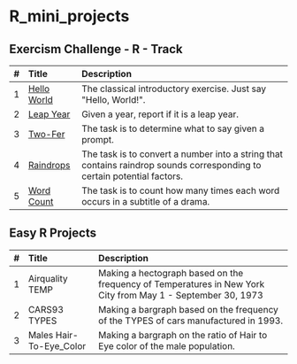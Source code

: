 # R_mini_projects

## Exercism Challenge - R - Track
| #  | Title     | Description                |
| :-------- | :------- | :------------------------- |
| 1 | [Hello World](https://exercism.org/tracks/r/exercises/hello-world)   | The classical introductory exercise. Just say "Hello, World!". |
| 2 | [Leap Year](https://exercism.org/tracks/r/exercises/leap)  | Given a year, report if it is a leap year. |
| 3 | [Two-Fer](https://exercism.org/tracks/r/exercises/two-fer)  | The task is to determine what to say given a prompt. |
| 4 | [Raindrops](https://exercism.org/tracks/r/exercises/raindrops)  | The task is to convert a number into a string that contains raindrop sounds corresponding to certain potential factors. |
| 5 | [Word Count](https://exercism.org/tracks/r/exercises/word-count)  | The task is to count how many times each word occurs in a subtitle of a drama. |












## Easy R Projects
| #  | Title     | Description                |
| :-------- | :------- | :------------------------- |
| 1 | Airquality TEMP | Making a hectograph based on the frequency of Temperatures in New York City from May 1 - September 30, 1973 |
| 2 | CARS93 TYPES | Making a bargraph based on the frequency of the TYPES of cars manufactured in 1993.|
| 3 | Males Hair-To-Eye_Color | Making a bargraph on the ratio of Hair to Eye color of the male population.|